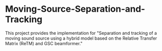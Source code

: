 # Moving-Source-Separation-and-Tracking
This project provides the implementation for "Separation and tracking of a moving sound source using a hybrid model based on the Relative Transfer Matrix (ReTM) and GSC beamformer."
